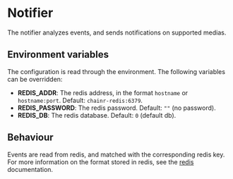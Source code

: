# Notifier
The notifier analyzes events, and sends notifications on supported medias.

## Environment variables
The configuration is read through the environment. The following variables can be overridden:
- **REDIS_ADDR**: The redis address, in the format `hostname` or `hostname:port`. Default: `chainr-redis:6379`.
- **REDIS_PASSWORD**: The redis password. Default: `""` (no password).
- **REDIS_DB**: The redis database. Default: `0` (default db).

## Behaviour
Events are read from redis, and matched with the corresponding redis key.
For more information on the format stored in redis, see the [redis](../docs/redis.md) documentation.

